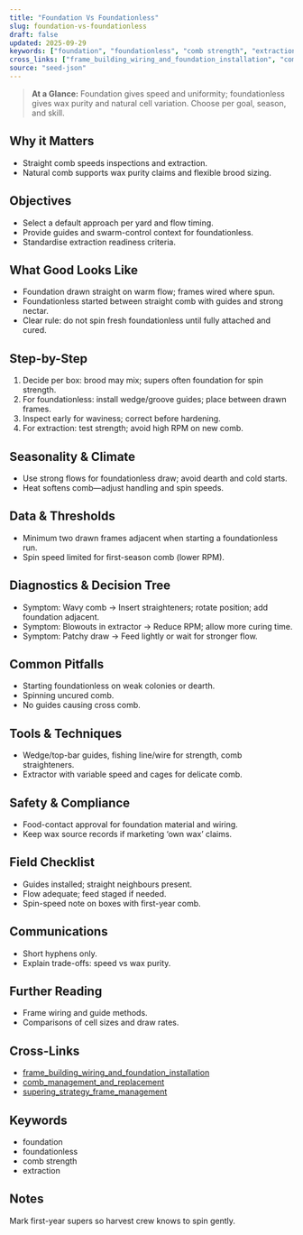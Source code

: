 ```yaml
---
title: "Foundation Vs Foundationless"
slug: foundation-vs-foundationless
draft: false
updated: 2025-09-29
keywords: ["foundation", "foundationless", "comb strength", "extraction"]
cross_links: ["frame_building_wiring_and_foundation_installation", "comb_management_and_replacement", "supering_strategy_frame_management"]
source: "seed-json"
---
```


> **At a Glance:** Foundation gives speed and uniformity; foundationless gives wax purity and natural cell variation. Choose per goal, season, and skill.

## Why it Matters
- Straight comb speeds inspections and extraction.
- Natural comb supports wax purity claims and flexible brood sizing.

## Objectives
- Select a default approach per yard and flow timing.
- Provide guides and swarm-control context for foundationless.
- Standardise extraction readiness criteria.

## What Good Looks Like
- Foundation drawn straight on warm flow; frames wired where spun.
- Foundationless started between straight comb with guides and strong nectar.
- Clear rule: do not spin fresh foundationless until fully attached and cured.

## Step-by-Step
1) Decide per box: brood may mix; supers often foundation for spin strength.
2) For foundationless: install wedge/groove guides; place between drawn frames.
3) Inspect early for waviness; correct before hardening.
4) For extraction: test strength; avoid high RPM on new comb.

## Seasonality & Climate
- Use strong flows for foundationless draw; avoid dearth and cold starts.
- Heat softens comb—adjust handling and spin speeds.

## Data & Thresholds
- Minimum two drawn frames adjacent when starting a foundationless run.
- Spin speed limited for first-season comb (lower RPM).

## Diagnostics & Decision Tree
- Symptom: Wavy comb -> Insert straighteners; rotate position; add foundation adjacent.
- Symptom: Blowouts in extractor -> Reduce RPM; allow more curing time.
- Symptom: Patchy draw -> Feed lightly or wait for stronger flow.

## Common Pitfalls
- Starting foundationless on weak colonies or dearth.
- Spinning uncured comb.
- No guides causing cross comb.

## Tools & Techniques
- Wedge/top-bar guides, fishing line/wire for strength, comb straighteners.
- Extractor with variable speed and cages for delicate comb.

## Safety & Compliance
- Food-contact approval for foundation material and wiring.
- Keep wax source records if marketing ‘own wax’ claims.

## Field Checklist
- Guides installed; straight neighbours present.
- Flow adequate; feed staged if needed.
- Spin-speed note on boxes with first-year comb.

## Communications
- Short hyphens only.
- Explain trade-offs: speed vs wax purity.

## Further Reading
- Frame wiring and guide methods.
- Comparisons of cell sizes and draw rates.

## Cross-Links
- [frame_building_wiring_and_foundation_installation](/topics/frame-building-wiring-and-foundation-installation/)
- [comb_management_and_replacement](/topics/comb-management-and-replacement/)
- [supering_strategy_frame_management](/topics/supering-strategy-frame-management/)

## Keywords
- foundation
- foundationless
- comb strength
- extraction

## Notes
Mark first-year supers so harvest crew knows to spin gently.
